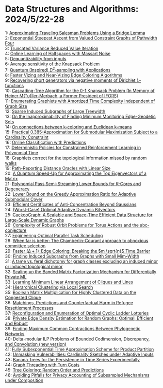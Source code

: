 # Data Structures and Algorithms: 2024/5/22-28  
1: [Approximating Traveling Salesman Problems Using a Bridge Lemma](https://doi.org/10.48550/arXiv.2405.12876)  
2: [Exponential Steepest Ascent from Valued Constraint Graphs of Pathwidth  Four](https://doi.org/10.48550/arXiv.2405.12906)  
3: [Truncated Variance Reduced Value Iteration](https://doi.org/10.48550/arXiv.2405.12952)  
4: [Online Learning of Halfspaces with Massart Noise](https://doi.org/10.48550/arXiv.2405.12958)  
5: [Dequantizability from inputs](https://doi.org/10.48550/arXiv.2405.13273)  
6: [Average sensitivity of the Knapsack Problem](https://doi.org/10.48550/arXiv.2405.13343)  
7: [Quantum (Inspired) $D^2$-sampling with Applications](https://doi.org/10.48550/arXiv.2405.13351)  
8: [Faster Vizing and Near-Vizing Edge Coloring Algorithms](https://doi.org/10.48550/arXiv.2405.13371)  
9: [Recovering short generators via negative moments of Dirichlet  $L$-functions](https://doi.org/10.48550/arXiv.2405.13420)  
10: [Cascading-Tree Algorithm for the 0-1 Knapsack Problem (In Memory of  Heiner M{\"u}ller-Merbach, a Former President of IFORS)](https://doi.org/10.48550/arXiv.2405.13450)  
11: [Enumerating Graphlets with Amortized Time Complexity Independent of Graph Size](https://doi.org/10.48550/arXiv.2405.13613)  
12: [Sparse Induced Subgraphs of Large Treewidth](https://doi.org/10.48550/arXiv.2405.13797)  
13: [On the Inapproximability of Finding Minimum Monitoring Edge-Geodetic  Sets](https://doi.org/10.48550/arXiv.2405.13875)  
14: [On connections between k-coloring and Euclidean k-means](https://doi.org/10.48550/arXiv.2405.13877)  
15: [Practical $0.385$-Approximation for Submodular Maximization Subject to a  Cardinality Constraint](https://doi.org/10.48550/arXiv.2405.13994)  
16: [Online Classification with Predictions](https://doi.org/10.48550/arXiv.2405.14066)  
17: [Deterministic Policies for Constrained Reinforcement Learning in  Polynomial Time](https://doi.org/10.48550/arXiv.2405.14183)  
18: [Graphlets correct for the topological information missed by random walks](https://doi.org/10.48550/arXiv.2405.14194)  
19: [Path-Reporting Distance Oracles with Linear Size](https://doi.org/10.48550/arXiv.2405.14254)  
20: [A Quantum Speed-Up for Approximating the Top Eigenvectors of a Matrix](https://doi.org/10.48550/arXiv.2405.14765)  
21: [Polynomial Pass Semi-Streaming Lower Bounds for K-Cores and Degeneracy](https://doi.org/10.48550/arXiv.2405.14835)  
22: [Lower Bound on the Greedy Approximation Ratio for Adaptive Submodular  Cover](https://doi.org/10.48550/arXiv.2405.14995)  
23: [Efficient Certificates of Anti-Concentration Beyond Gaussians](https://doi.org/10.48550/arXiv.2405.15084)  
24: [(Worst-Case) Optimal Adaptive Dynamic Bitvectors](https://doi.org/10.48550/arXiv.2405.15088)  
25: [CuckooGraph: A Scalable and Space-Time Efficient Data Structure for  Large-Scale Dynamic Graphs](https://doi.org/10.48550/arXiv.2405.15193)  
26: [Complexity of Robust Orbit Problems for Torus Actions and the  abc-conjecture](https://doi.org/10.48550/arXiv.2405.15368)  
27: [Engineering Optimal Parallel Task Scheduling](https://doi.org/10.48550/arXiv.2405.15371)  
28: [When far is better: The Chamberlin-Courant approach to obnoxious  committee selection](https://doi.org/10.48550/arXiv.2405.15372)  
29: [Faster $(\Delta + 1)$-Edge Coloring: Breaking the $m \sqrt{n}$ Time  Barrier](https://doi.org/10.48550/arXiv.2405.15449)  
30: [Finding Induced Subgraphs from Graphs with Small Mim-Width](https://doi.org/10.48550/arXiv.2405.15492)  
31: [A tame vs. feral dichotomy for graph classes excluding an induced minor  or induced topological minor](https://doi.org/10.48550/arXiv.2405.15543)  
32: [Scaling up the Banded Matrix Factorization Mechanism for Differentially Private ML](https://doi.org/10.48550/arXiv.2405.15913)  
33: [Learning Minimum Linear Arrangement of Cliques and Lines](https://doi.org/10.48550/arXiv.2405.15963)  
34: [Hierarchical Clustering via Local Search](https://doi.org/10.48550/arXiv.2405.15983)  
35: [Boolean Matrix Multiplication for Highly Clustered Data on the Congested  Clique](https://doi.org/10.48550/arXiv.2405.16103)  
36: [Matchings, Predictions and Counterfactual Harm in Refugee Resettlement  Processes](https://doi.org/10.48550/arXiv.2407.13052)  
37: [Reconfiguration and Enumeration of Optimal Cyclic Ladder Lotteries](https://doi.org/10.48550/arXiv.2405.16408)  
38: [Private Edge Density Estimation for Random Graphs: Optimal, Efficient  and Robust](https://doi.org/10.48550/arXiv.2405.16663)  
39: [Finding Maximum Common Contractions Between Phylogenetic Networks](https://doi.org/10.48550/arXiv.2405.16713)  
40: [Delta-modular ILP Problems of Bounded Codimension, Discrepancy, and Convolution (new version)](https://doi.org/10.48550/arXiv.2405.17001)  
41: [Fully Subexponential Time Approximation Scheme for Product Partition](https://doi.org/10.48550/arXiv.2405.17692)  
42: [Unmasking Vulnerabilities: Cardinality Sketches under Adaptive Inputs](https://doi.org/10.48550/arXiv.2405.17780)  
43: [Banana Trees for the Persistence in Time Series Experimentally](https://doi.org/10.48550/arXiv.2405.17920)  
44: [Graph Threading with Turn Costs](https://doi.org/10.48550/arXiv.2405.17953)  
45: [Tree Coloring: Random Order and Predictions](https://doi.org/10.48550/arXiv.2405.18151)  
46: [Avoiding Pitfalls for Privacy Accounting of Subsampled Mechanisms under  Composition](https://doi.org/10.48550/arXiv.2405.20769)  